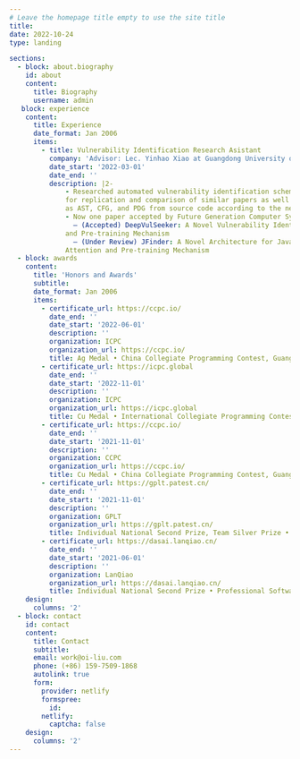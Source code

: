 ```yaml
---
# Leave the homepage title empty to use the site title
title:
date: 2022-10-24
type: landing

sections:
  - block: about.biography
    id: about
    content:
      title: Biography
      username: admin
   block: experience
    content:
      title: Experience
      date_format: Jan 2006
      items:
        - title: Vulnerability Identification Research Asistant
          company: 'Advisor: Lec. Yinhao Xiao at Guangdong University of Finance and Economics'
          date_start: '2022-03-01'
          date_end: ''
          description: |2-
              - Researched automated vulnerability identification schemes. In the research group I was mainly responsible
              for replication and comparison of similar papers as well as writing processing programs to extract data such
              as AST, CFG, and PDG from source code according to the needs of the group.
              - Now one paper accepted by Future Generation Computer Systems, and one is under review.
                – (Accepted) DeepVulSeeker: A Novel Vulnerability Identification Framework via Code Graph Structure
              and Pre-training Mechanism
                – (Under Review) JFinder: A Novel Architecture for Java Vulnerability Identification Based Quad Self-
              Attention and Pre-training Mechanism
  - block: awards
    content:
      title: 'Honors and Awards'
      subtitle:
      date_format: Jan 2006
      items:
        - certificate_url: https://ccpc.io/
          date_end: ''
          date_start: '2022-06-01'
          description: ''
          organization: ICPC
          organization_url: https://ccpc.io/
          title: Ag Medal • China Collegiate Programming Contest, Guangdong Province
        - certificate_url: https://icpc.global
          date_end: ''
          date_start: '2022-11-01'
          description: ''
          organization: ICPC
          organization_url: https://icpc.global
          title: Cu Medal • International Collegiate Programming Contest, Xi’an Site
        - certificate_url: https://ccpc.io/
          date_end: ''
          date_start: '2021-11-01'
          description: ''
          organization: CCPC
          organization_url: https://ccpc.io/
          title: Cu Medal • China Collegiate Programming Contest, Guangzhou Site
        - certificate_url: https://gplt.patest.cn/
          date_end: ''
          date_start: '2021-11-01'
          description: ''
          organization: GPLT
          organization_url: https://gplt.patest.cn/
          title: Individual National Second Prize, Team Silver Prize • GPLT
        - certificate_url: https://dasai.lanqiao.cn/
          date_end: ''
          date_start: '2021-06-01'
          description: ''
          organization: LanQiao
          organization_url: https://dasai.lanqiao.cn/
          title: Individual National Second Prize • Professional Software Engineering, Lan Qiao Cup
    design:
      columns: '2'
  - block: contact
    id: contact
    content:
      title: Contact
      subtitle:
      email: work@oi-liu.com
      phone: (+86) 159-7509-1868
      autolink: true
      form:
        provider: netlify
        formspree:
          id:
        netlify:
          captcha: false
    design:
      columns: '2'
---
```

